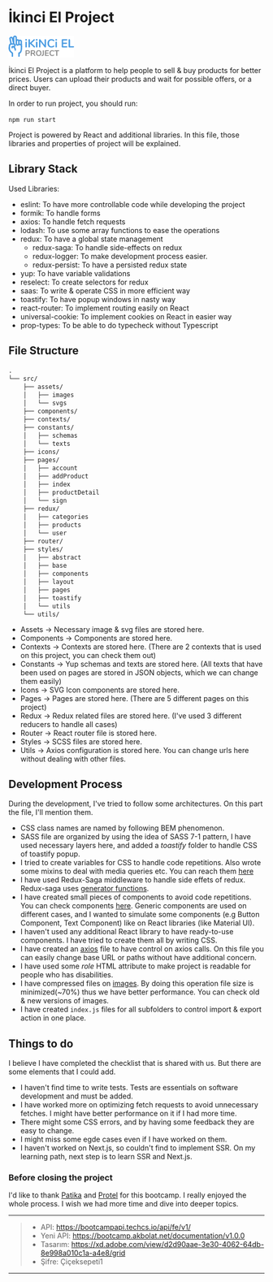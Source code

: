 # İkinci El Project

![logo](./src/assets/images/logo.png)

İkinci El Project is a platform to help people to sell & buy products for better prices. Users can upload their products and wait for possible offers, or a direct buyer.

In order to run project, you should run:

`npm run start`

Project is powered by React and additional libraries. In this file, those libraries and properties of project will be explained.

## Library Stack

Used Libraries:

- eslint: To have more controllable code while developing the project
- formik: To handle forms
- axios: To handle fetch requests
- lodash: To use some array functions to ease the operations
- redux: To have a global state management
  - redux-saga: To handle side-effects on redux
  - redux-logger: To make development process easier.
  - redux-persist: To have a persisted redux state
- yup: To have variable validations
- reselect: To create selectors for redux
- saas: To write & operate CSS in more efficient way
- toastify: To have popup windows in nasty way
- react-router: To implement routing easily on React
- universal-cookie: To implement cookies on React in easier way
- prop-types: To be able to do typecheck without Typescript

## File Structure

```
.
└── src/
    ├── assets/
    │   ├── images
    │   └── svgs
    ├── components/
    ├── contexts/
    ├── constants/
    │   ├── schemas
    │   └── texts
    ├── icons/
    ├── pages/
    │   ├── account
    │   ├── addProduct
    │   ├── index
    │   ├── productDetail
    │   └── sign
    ├── redux/
    │   ├── categories
    │   ├── products
    │   └── user
    ├── router/
    ├── styles/
    │   ├── abstract
    │   ├── base
    │   ├── components
    │   ├── layout
    │   ├── pages
    │   ├── toastify
    │   └── utils
    └── utils/
```

- Assets -> Necessary image & svg files are stored here.
- Components -> Components are stored here.
- Contexts -> Contexts are stored here. (There are 2 contexts that is used on this project, you can check them out)
- Constants -> Yup schemas and texts are stored here. (All texts that have been used on pages are stored in JSON objects, which we can change them easily)
- Icons -> SVG Icon components are stored here.
- Pages -> Pages are stored here. (There are 5 different pages on this project)
- Redux -> Redux related files are stored here. (I've used 3 different reducers to handle all cases)
- Router -> React router file is stored here.
- Styles -> SCSS files are stored here.
- Utils -> Axios configuration is stored here. You can change urls here without dealing with other files.

## Development Process

During the development, I've tried to follow some architectures. On this part the file, I'll mention them.

- CSS class names are named by following BEM phenomenon.
- SASS file are organized by using the idea of SASS 7-1 pattern, I have used necessary layers here, and added a _toastify_ folder to handle CSS of toastify popup.
- I tried to create variables for CSS to handle code repetitions. Also wrote some mixins to deal with media queries etc. You can reach them [here](./src/styles/abstract/_mixins.scss)
- I have used Redux-Saga middleware to handle side effets of redux. Redux-saga uses [generator functions](https://developer.mozilla.org/en-US/docs/Web/JavaScript/Guide/Iterators_and_Generators).
- I have created small pieces of components to avoid code repetitions. You can check components [here](./src/components/index.js). Generic components are used on different cases, and I wanted to simulate some components (e.g Button Component, Text Component) like on React libraries (like Material UI).
- I haven't used any additional React library to have ready-to-use components. I have tried to create them all by writing CSS.
- I have created an [axios](./src/utils/axios.js) file to have control on axios calls. On this file you can easily change base URL or paths without have additional concern.
- I have used some _role_ HTML attribute to make project is readable for people who has disabilities.
- I have compressed files on [images](/src/assets/images/). By doing this operation file size is minimized(~70%) thus we have better performance. You can check old & new versions of images.
- I have created `index.js` files for all subfolders to control import & export action in one place.

## Things to do

I believe I have completed the checklist that is shared with us. But there are some elements that I could add.

- I haven't find time to write tests. Tests are essentials on software development and must be added.
- I have worked more on optimizing fetch requests to avoid unnecessary fetches. I might have better performance on it if I had more time.
- There might some CSS errors, and by having some feedback they are easy to change.
- I might miss some egde cases even if I have worked on them.
- I haven't worked on Next.js, so couldn't find to implement SSR. On my learning path, next step is to learn SSR and Next.js.

### Before closing the project

I'd like to thank [Patika](https://www.patika.dev) and [Protel](https://www.protel.com.tr) for this bootcamp. I really enjoyed the whole process. I wish we had more time and dive into deeper topics.

---

> - API: https://bootcampapi.techcs.io/api/fe/v1/
> - Yeni API: https://bootcamp.akbolat.net/documentation/v1.0.0
> - Tasarım: https://xd.adobe.com/view/d2d90aae-3e30-4062-64db-8e998a010c1a-a4e8/grid
> - Şifre: Çiçeksepeti1

---

